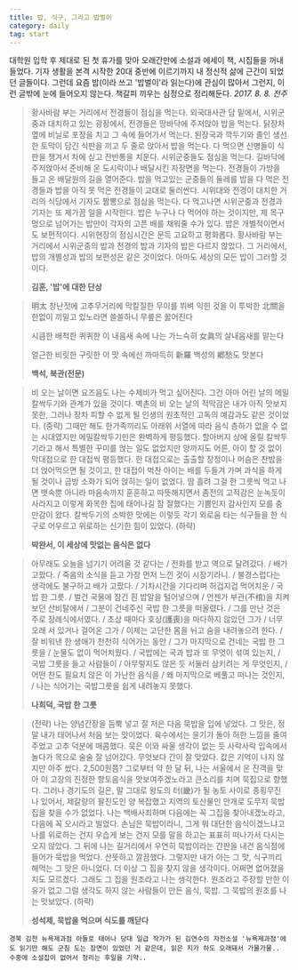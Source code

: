 ```yaml
---
title: 밥, 식구, 그리고 밥벌이
category: daily
tag: start
---
```


대학원 입학 후 제대로 된 첫 휴가를 맞아 오래간만에 소설과 에세이 책, 시집들을 꺼내들었다. 기자 생활을 본격 시작한 20대 중반에 이르기까지 내 정신적 삶에 근간이 되었던 글들이다. 그런데 요즘 밥(이라 쓰고 '밥벌이'라 읽는다)에 관심이 많아서 그런지, 이런 글밖에 눈에 들어오지 않는다. 책갈피 끼우는 심정으로 정리해둔다. *2017. 8. 8. 전주*



> 황사바람 부는 거리에서 전경들이 점심을 먹는다. 외국대사관 담 밑에서, 시위군중과 대치하고 있는 광장에서, 전경들은 땅바닥에 주저앉아 밥을 먹는다. 닭장차 옆에 비닐로 포장을 치고 그 속에 들어가서 먹는다. 된장국과 깍두기와 졸인 생선 한 토막이 담긴 식판을 끼고 두 줄로 앉아서 밥을 먹는다. 다 먹으면 신병들이 식판을 챙겨서 차에 싣고 잔반통을 치운다. 시위군중들도 점심을 먹는다. 길바닥에 주저앉아서 준비해 온 도시락이나 배달시킨 자장면을 먹는다. 전경들이 가방을 들고 온 배달원의 길을 열어준다. 밥을 먹고있는 군중들의 둘레를 밥을 다 먹은 전경들과 밥을 아직 못 먹은 전경들이 교대로 둘러싼다. 시위대와 전경이 대치한 거리의 식당에서 기자도 짬뽕으로 점심을 먹는다. 다 먹고나면 시위군중과 전경과 기자는 또 제가끔 일을 시작한다. 밥은 누구나 다 먹어야 하는 것이지만, 제 목구멍으로 넘어가는 밥만이 각자의 고픈 배를 채워줄 수가 있다. 밥은 개별적이면서도 보편적이다. 시위현장의 점심시간은 문득 고요하고 평화롭다. 황사바람 부는 거리에서 시위군중의 밥과 전경의 밥과 기자의 밥은 다르지 않았다. 그 거리에서, 밥의 개별성과 밥의 보편성은 같은 것이었다. 아마도 세상의 모든 밥이 그러할 것이다.
>
> **김훈, '밥'에 대한 단상**



> 明太 창난젓에 고추무거리에 막칼질한 무이를 뷔벼 익힌 것을
> 이 투박한 北關을 한없이 끼밀고 있노라면
> 쓸쓸하니 무릎은 꿇어진다
>
> 시큼한 배척한 퀴퀴한 이 내음새 속에
> 나는 가느슥히 女眞의 살내음새를 맡는다
>
> 얼근한 비릿한 구릿한 이 맛 속에선
> 까마득히 新羅 백성의 鄕愁도 맛본다
>
> **백석, 북관(전문)**



> 비 오는 날이면 요즈음도 나는 수제비가 먹고 싶어진다. 그건 아마 어린 날의 메밀칼싹두기와 관계가 있을 것이다. 벽촌의 비 오는 날의 적막감은 내가 아직 맛보지 못한, 그러나 장차 피할 수 없게 될 인생의 원초적인 고독의 예감과도 같은 것이었다. (중략) 그때만 해도 한가족끼리도 아래위 서열에 따라 음식 층하가 없을 수 없는 시대였지만 메밀칼싹두기만은 완벽하게 평등했다. 할아버지 상에 올릴 칼싹두기라고 해서 특별한 꾸미를 얹는 일도 없었지만 양까지도 어른, 아이 할 것 없이 막대접으로 한 대접씩 평등했다. 한 대접으로는 출출할 장정이나 머슴은 찬밥을 더 얹어먹으면 될 것이고, 한 대접이 벅찬 아이는 배를 두들겨 가며 과식을 하게 될 것이나 금방 소화가 되어 얹히는 일이 없었다. 땀 흘려 그걸 한 그릇씩 먹고 나면 뱃속뿐 아니라 마음속까지 훈훈하고 따뜻해지면서 좀전의 고적감은 눈녹듯이 사라지고 이렇게 화목한 집에 태어나길 참 잘했다는 기쁨인지 감사인지 모를 충만감이 왔다. 칼싹두기의 소박한 맛에는 이렇듯 각기 외로움 타는 식구들을 한 식구로 어우르고 위로하는 신기한 힘이 있었다. (하략)
>
> **박완서, 이 세상에 맛없는 음식은 없다**



> 아무래도 오늘을 넘기기 어려울 것 같다는 / 전화를 받고 역으로 달려갔다. / 배가 고팠다. / 죽음의 소식을 듣고 가장 먼저 느낀 것이 시장기라니. / 불경스럽다는 생각에도 불구하고 배가 고팠다. / 기차시간을 기다리며 허겁지겁 먹어치운 / 국밥 한 그릇. / 벌건 국물에 잠긴 흰 밥알을 털어넣으며 / 언젠가 부관(不棺)을 지켜보던 산비탈에서 / 그분이 건네주신 국밥 한 그릇을 떠올렸다. / 그를 만난 것은 주로 장례식에서였다. / 초상 때마다 호상(護喪)을 마다하지 않았던 그가 / 너무 오래 서 있거나 걸어온 그가 / 이제는 고단한 몸을 뉘고 숨을 내려놓으려 한다. / 잘 비워낸 한 생애가 천천히 식어가는 동안 / 그가 마지막으로 건네는 국밥 한 그릇을 / 눈물도 없이 먹어치웠다. / 국밥에는 국과 밥과 또 무엇이 섞여 있는지, / 국밥 그릇을 들고 사람들이 / 아무렇지도 않은 듯 서둘러 삼키려는 게 무엇인지, / 어떤 찬도 필요치 않은 이 가난한 음식을 / 왜 마지막으로 베풀고 떠나는 것인지, / 나는 식어가는 국밥그릇을 쉽게 내려놓지 못했다.
>
> **나희덕, 국밥 한 그릇**



> (전략) 나는 양념간장을 듬뿍 넣고 잘 저은 다음 묵밥을 입에 넣었다. 그 맛은, 정말 내가 태어나서 처음 보는 맛이었다. 육수에서는 윤기가 돌아 허한 느낌을 줄여주었고 고추 덕분에 매콤했다. 묵은 이와 싸울 생각이 없는 듯 사락사락 입속에서 놀다가 목으로 술술 잘 넘어갔다. 무엇보다 간이 잘 맞았다. 값은 기억이 나지 않지만 아주 쌌다. 2,500원쯤? 그로부터 약 한 달 뒤, 나는 서울에서 온 진객을 맞아 이 고장의 진정한 향토음식을 맛보여주겠노라고 큰소리를 치며 묵집으로 향했다. 그러나 경기도의 길은, 말 그대로 왕도의 터(畿)가 될 농토 사이로 종횡무진 나 있어서, 제갈량의 팔진도인 양 복잡했고 지역의 토산물인 안개로 도무지 묵밥 집을 찾을 수가 없었다. 나는 백배사죄하며 다음에는 꼭 그집을 찾아내겠노라고, 다음에 꼭 오시라고 빌었다. 손님은 묵밥이라니, 그게 뭐 대단한 음식이겠느냐고 나를 위로하는 건지 우습게 보는 건지 모를 말을 하고는 표표히 떠나가서 다시는 오지 않았다. 그 뒤에 나는 길거리에서 우연히 묵밥이라는 간판을 내건 음식점에 들어가 묵밥을 먹었다. 산뜻하고 깔끔했다. 그렇지만 내가 아는 그 맛, 식구끼리 해먹는 그 맛은 아니었다. 더 이상 그 집을 찾지 않을 생각이다. 어쩌면 없어졌을지도 모르겠다. 그래도 그 집을 원조라고 나는 생각한다. 원조라고 주장할 만한 이유가 없고 그럴 생각도 하지 않는 사람들이 만든 음식, 묵밥. 그 묵밥의 원조를 나는 맛보았다. (하략)
>
> **성석제, 묵밥을 먹으며 식도를 깨닫다**



```
경북 김천 뉴욕제과점 아들로 태어나 당대 일급 작가가 된 김연수의 자전소설 '뉴욕제과점'에도 읽기만 해도 군침 도는 장면이 있었던 거 같은데, 읽은 지가 하도 오래돼서 가물가물.. 수중에 소설집이 없어서 정리는 후일을 기약..
```
